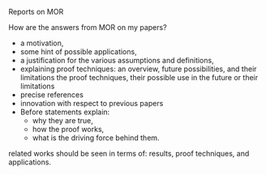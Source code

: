 Reports on MOR

How are the answers from MOR on my papers?


- a motivation,
- some hint of possible applications,
- a justification for  the various assumptions and definitions,
- explaining proof techniques: an overview, future possibilities, and their limitations
the proof techniques, their possible use in
the future or their limitations
- precise references
- innovation with respect to previous papers
- Before statements explain:
    + why they are true,
    + how the proof works,
    + what is the driving force behind them.

related works should be seen in terms of: results, proof techniques, and applications.
